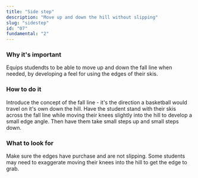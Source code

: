 ```yaml
---
title: "Side step"
description: "Move up and down the hill without slipping"
slug: "sidestep"
id: "07"
fundamental: "2"
---
```


### Why it's important

Equips studendts to be able to move up and down the fall line when needed, by developing a feel for using the edges of their skis.

### How to do it

Introduce the concept of the fall line - it's the direction a basketball would travel on it's own down the hill. Have the student stand with their skis across the fall line while moving their knees slightly into the hill to develop a small edge angle. Then have them take small steps up and small steps down.

### What to look for

Make sure the edges have purchase and are not slipping. Some students may need to exaggerate moving their knees into the hill to get the edge to grab.

